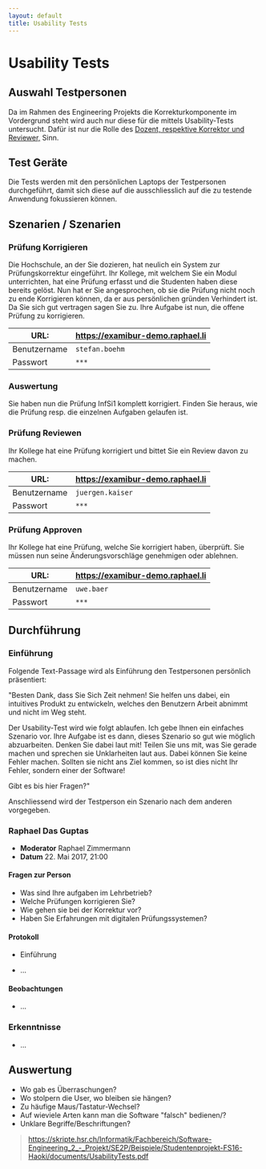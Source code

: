 ```yaml
---
layout: default
title: Usability Tests 
---
```

# Usability Tests

## Auswahl Testpersonen
Da im Rahmen des Engineering Projekts die Korrekturkomponente im Vordergrund steht wird auch nur diese für die mittels Usability-Tests untersucht. Dafür ist nur die Rolle des [Dozent, respektive Korrektor und Reviewer,](../anforderungen/personas.html#dozenten) Sinn. 

## Test Geräte

Die Tests werden mit den persönlichen Laptops der Testpersonen durchgeführt, damit sich diese auf die ausschliesslich auf die zu testende Anwendung fokussieren können.

## Szenarien / Szenarien

### Prüfung Korrigieren

Die Hochschule, an der Sie dozieren, hat neulich ein System zur Prüfungskorrektur eingeführt. Ihr Kollege, mit welchem Sie ein Modul unterrichten, hat eine Prüfung erfasst und die Studenten haben diese bereits gelöst. Nun hat er Sie angesprochen, ob sie die Prüfung nicht noch zu ende Korrigieren können, da er aus persönlichen gründen Verhindert ist. Da Sie sich gut vertragen sagen Sie zu. Ihre Aufgabe ist nun, die offene Prüfung zu korrigieren.

| URL:         | https://examibur-demo.raphael.li |
|--------------|----------------------------------|
| Benutzername | `stefan.boehm`                   |
| Passwort     | `***`                            |


### Auswertung
Sie haben nun die Prüfung InfSi1 komplett korrigiert. Finden Sie heraus, wie die Prüfung resp. die einzelnen Aufgaben gelaufen ist.


### Prüfung Reviewen

Ihr Kollege hat eine Prüfung korrigiert und bittet Sie ein Review davon zu machen.

| URL:         | https://examibur-demo.raphael.li |
|--------------|----------------------------------|
| Benutzername | `juergen.kaiser`                 |
| Passwort     | `***`                            |


### Prüfung Approven

Ihr Kollege hat eine Prüfung, welche Sie korrigiert haben, überprüft. Sie müssen nun seine Änderungsvorschläge genehmigen oder ablehnen.

| URL:         | https://examibur-demo.raphael.li |
|--------------|----------------------------------|
| Benutzername | `uwe.baer`                       |
| Passwort     | `***`                            |


## Durchführung

### Einführung
Folgende Text-Passage wird als Einführung den Testpersonen persönlich präsentiert:

"Besten Dank, dass Sie Sich Zeit nehmen! Sie helfen uns dabei, ein intuitives Produkt zu entwickeln, welches den Benutzern Arbeit abnimmt und nicht im Weg steht.

Der Usability-Test wird wie folgt ablaufen. Ich gebe Ihnen ein einfaches Szenario vor. Ihre Aufgabe ist es dann, dieses Szenario so gut wie möglich abzuarbeiten. Denken Sie dabei laut mit! Teilen Sie uns mit, was Sie gerade machen und sprechen sie Unklarheiten laut aus. Dabei können Sie keine Fehler machen. Sollten sie nicht ans Ziel kommen, so ist dies nicht Ihr Fehler, sondern einer der Software!

Gibt es bis hier Fragen?"

Anschliessend wird der Testperson ein Szenario nach dem anderen vorgegeben.

### Raphael Das Guptas

* **Moderator** Raphael Zimmermann
* **Datum** 22. Mai 2017, 21:00

#### Fragen zur Person

* Was sind Ihre aufgaben im Lehrbetrieb?
* Welche Prüfungen korrigieren Sie?
* Wie gehen sie bei der Korrektur vor?
* Haben Sie Erfahrungen mit digitalen Prüfungssystemen?

#### Protokoll

* Einführung

* ...

#### Beobachtungen

* ...

### Erkenntnisse

* ... 

## Auswertung

* Wo gab es Überraschungen?
* Wo stolpern die User, wo bleiben sie hängen?
* Zu häufige Maus/Tastatur-Wechsel?
* Auf wieviele Arten kann man die Software "falsch" bedienen/?
* Unklare Begriffe/Beschriftungen?


> https://skripte.hsr.ch/Informatik/Fachbereich/Software-Engineering_2_-_Projekt/SE2P/Beispiele/Studentenprojekt-FS16-Haoki/documents/UsabilityTests.pdf
